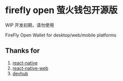firefly open 萤火钱包开源版
=====

WIP
开发初期，请勿使用

FireFly Open Wallet for desktop/web/mobile platforms



## Thanks for
1. [react-native](https://github.com/facebook/react-native)
2. [react-native-web](https://github.com/necolas/react-native-web)
3. [devhub](https://github.com/devhubapp/devhub)